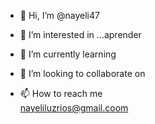 - 👋 Hi, I’m @nayeli47
- 👀 I’m interested in  ...aprender
- 🌱 I’m currently learning 

- 💞️ I’m looking to collaborate on 
 - 📫 How to reach me  
 nayeliluzrios@gmail.coom

<!---
nayeli47/nayeli47 is a ✨ special ✨ repository because its `README.md` (this file) appears on your GitHub profile.
You can click the Preview link to take a look at your changes.
--->
